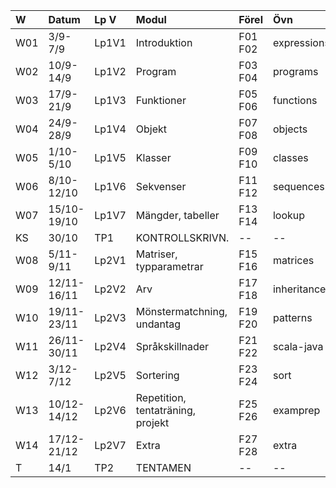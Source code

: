 | W   | Datum       | Lp V  | Modul                             | Förel   | Övn         | Lab         |
|:----|:------------|:------|:----------------------------------|:--------|:------------|:------------|
| W01 | 3/9-7/9     | Lp1V1 | Introduktion                      | F01 F02 | expressions | kojo        |
| W02 | 10/9-14/9   | Lp1V2 | Program                           | F03 F04 | programs    | --          |
| W03 | 17/9-21/9   | Lp1V3 | Funktioner                        | F05 F06 | functions   | irritext    |
| W04 | 24/9-28/9   | Lp1V4 | Objekt                            | F07 F08 | objects     | blockmole   |
| W05 | 1/10-5/10   | Lp1V5 | Klasser                           | F09 F10 | classes     | blockbattle |
| W06 | 8/10-12/10  | Lp1V6 | Sekvenser                         | F11 F12 | sequences   | shuffle     |
| W07 | 15/10-19/10 | Lp1V7 | Mängder, tabeller                 | F13 F14 | lookup      | words       |
| KS  | 30/10       | TP1   | KONTROLLSKRIVN.                   | --      | --          | --          |
| W08 | 5/11-9/11   | Lp2V1 | Matriser, typparametrar           | F15 F16 | matrices    | life        |
| W09 | 12/11-16/11 | Lp2V2 | Arv                               | F17 F18 | inheritance | snake       |
| W10 | 19/11-23/11 | Lp2V3 | Mönstermatchning, undantag        | F19 F20 | patterns    | tabular     |
| W11 | 26/11-30/11 | Lp2V4 | Språkskillnader                   | F21 F22 | scala-java  | javatext    |
| W12 | 3/12-7/12   | Lp2V5 | Sortering                         | F23 F24 | sort        | --          |
| W13 | 10/12-14/12 | Lp2V6 | Repetition, tentaträning, projekt | F25 F26 | examprep    | Projekt     |
| W14 | 17/12-21/12 | Lp2V7 | Extra                             | F27 F28 | extra       | --          |
| T   | 14/1        | TP2   | TENTAMEN                          | --      | --          | --          |